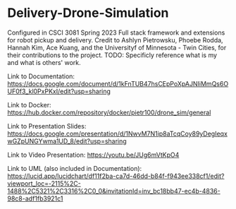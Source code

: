 # Delivery-Drone-Simulation

Configured in CSCI 3081 Spring 2023 Full stack framework and extensions for robot pickup and delivery. Credit to Ashlyn Pietrowsku, Phoebe Rodda, Hannah Kim, Ace Kuang, and the Universityf of Minnesota - Twin Cities, for their contributions to the project. 
TODO: Specificly reference what is my and what is others' work.

Link to Documentation: https://docs.google.com/document/d/1kFnTUB47hsCEpPoXpAJNIiMmQs6OUF0f3_kl0PxPKxI/edit?usp=sharing

Link to Docker: https://hub.docker.com/repository/docker/pietr100/drone_sim/general

Link to Presentation Slides: https://docs.google.com/presentation/d/1NwvM7N1ip8aTcqCoy89yDegIeqxwGZpUNGYwma1UD_8/edit?usp=sharing

Link to Video Presentation: https://youtu.be/JUg6mVtKpO4

Link to UML (also included in Documentation): https://lucid.app/lucidchart/df11f2ba-ca7d-46dd-b84f-f943ee338cf1/edit?viewport_loc=-2115%2C-1488%2C5321%2C3316%2C0_0&invitationId=inv_bc18bb47-ec4b-4836-98c8-adf1fb3921c1
